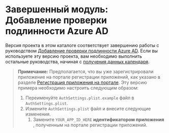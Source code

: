 # <a name="completed-module-add-azure-ad-authentication"></a>Завершенный модуль: Добавление проверки подлинности Azure AD

Версия проекта в этом каталоге соответствует завершению работы с руководством [Добавление проверки подлинности Azure AD](https://docs.microsoft.com/graph/tutorials/ios-swift?tutorial-step=3). Если вы используете эту версию проекта, вам необходимо выполнить остальные руководства, начиная с [получения данных календаря](https://docs.microsoft.com/graph/tutorials/ios-swift?tutorial-step=4).

> **Примечание:** Предполагается, что вы уже зарегистрировали приложение на портале регистрации приложений, как указано в разделе [Регистрация приложения на портале](https://docs.microsoft.com/graph/tutorials/ios-swift?tutorial-step=2). Эту версию примера необходимо настроить следующим образом:
>
> 1. Переименуйте `AuthSettings.plist.example` файл в `AuthSettings.plist`.
> 1. Измените `AuthSettings.plist` файл и внесите следующие изменения.
>     1. Замените `YOUR_APP_ID_HERE` **идентификатором приложения** , полученным на портале регистрации приложений.

